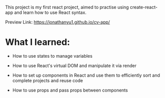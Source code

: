 This project is my first react project, aimed to practise using create-react-app and learn how to use React syntax.

Preview Link: https://jonathanyu1.github.io/cv-app/

# What I learned: #

* How to use states to manage variables

* How to use React's virtual DOM and manipulate it via render

* How to set up components in React and use them to efficiently sort and complete projects and reuse code

* How to use props and pass props between components


